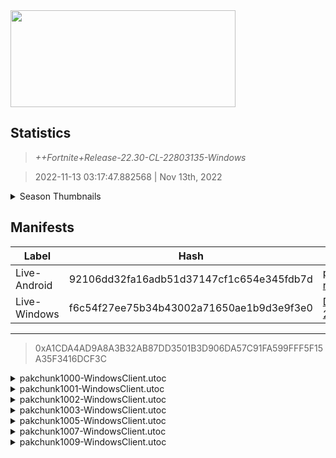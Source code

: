 <div style="pointer-events: none">
  <img style="pointer-events: none" src="https://raw.githubusercontent.com/Tectors/Archive/master/source/dependents/gen.22.30.svg" width="360" height="155">
<div>

## Statistics
> *++Fortnite+Release-22.30-CL-22803135-Windows*

> 2022-11-13 03:17:47.882568 | Nov 13th, 2022

<details>
  <summary>Season Thumbnails</summary>

  > Seasonal thumbnails are a season's normal ltms and their photos.

  | Name | ID |
  | - | - |
  | [Zero Build - Duos](https://raw.githubusercontent.com/Tectors/Archive/master/source/dependents/monthly-rotaton/playlist_nobuildbr_duo_22_30.png) | Playlist_NoBuildBR_Duo |
  | [Solo](https://raw.githubusercontent.com/Tectors/Archive/master/source/dependents/monthly-rotaton/playlist_defaultsolo_22_30.png) | Playlist_DefaultSolo |
  | [Zero Build - Trios](https://raw.githubusercontent.com/Tectors/Archive/master/source/dependents/monthly-rotaton/playlist_nobuildbr_trio_22_30.png) | Playlist_NoBuildBR_Trio |
  | [Zero Build - Solo](https://raw.githubusercontent.com/Tectors/Archive/master/source/dependents/monthly-rotaton/playlist_nobuildbr_solo_22_30.png) | Playlist_NoBuildBR_Solo |
</details>

## Manifests
| Label | Hash | Route |
| - | - | - |
| Live-Android | 92106dd32fa16adb51d37147cf1c654e345fdb7d | [pQIIH8-rnWSjGZyG8U6y7xfyDEBclQ](https://github.com/Tectors/Archive/blob/master/manifests/pQIIH8-rnWSjGZyG8U6y7xfyDEBclQ.manifest) |
| Live-Windows | f6c54f27ee75b34b43002a71650ae1b9d3e9f3e0 | [DgvMjqMEz8KeBdRCJ0i_Biev3Eb-2Q](https://github.com/Tectors/Archive/blob/master/manifests/DgvMjqMEz8KeBdRCJ0i_Biev3Eb-2Q.manifest) |

---

> 0xA1CDA4AD9A8A3B32AB87DD3501B3D906DA57C91FA599FFF5F15A35F3416DCF3C

<details>
  <summary>pakchunk1000-WindowsClient.utoc</summary>

  > FortniteGame/Content/Paks/pakchunk1000-WindowsClient.utoc

  > 0x37CBDF13CB5D57A0FE097FA15443C598EA8CF36A37940DE4FC8FCB8591CE8742

  <img src="https://raw.githubusercontent.com/Tectors/Archive/master/source/dependents/referred/Pickaxe_Imitator.svg" width="100"> <img src="https://raw.githubusercontent.com/Tectors/Archive/master/source/dependents/referred/LoadingScreen_Fortnitemares_Boss.svg" width="100"> <img src="https://raw.githubusercontent.com/Tectors/Archive/master/source/dependents/referred/Character_Imitator.svg" width="100"> <img src="https://raw.githubusercontent.com/Tectors/Archive/master/source/dependents/referred/Backpack_Imitator.svg" width="100"> 
</details>

<details>
  <summary>pakchunk1001-WindowsClient.utoc</summary>

  > FortniteGame/Content/Paks/pakchunk1001-WindowsClient.utoc

  > 0x0C00742FC472473E2C546EEB87DCCDB0A83C306982AA5B0852BF5733B855BEFA

  <img src="https://raw.githubusercontent.com/Tectors/Archive/master/source/dependents/referred/Backpack_GeniusStandAlone.svg" width="100"> 
</details>

<details>
  <summary>pakchunk1002-WindowsClient.utoc</summary>

  > FortniteGame/Content/Paks/pakchunk1002-WindowsClient.utoc

  > 0x56AD6875FFB10B1A76FD606CB0764FBD453223D6B2EF5795B2ECA8CFFCFDCDD9

  <img src="https://raw.githubusercontent.com/Tectors/Archive/master/source/dependents/referred/EID_Spooky.svg" width="100"> 
</details>

<details>
  <summary>pakchunk1003-WindowsClient.utoc</summary>

  > FortniteGame/Content/Paks/pakchunk1003-WindowsClient.utoc

  > 0x246832CCD653DE82E0E0BA80D16F9DFDC6965A1A88A625CD3B262DCD2799E29A

  </details>

<details>
  <summary>pakchunk1005-WindowsClient.utoc</summary>

  > FortniteGame/Content/Paks/pakchunk1005-WindowsClient.utoc

  > 0xE851A6EFF448024AB69D892C97E764B93BC14B3826CFF0F13D0E22B24301C27B

  <img src="https://raw.githubusercontent.com/Tectors/Archive/master/source/dependents/referred/EID_Coping.svg" width="100"> 
</details>

<details>
  <summary>pakchunk1007-WindowsClient.utoc</summary>

  > FortniteGame/Content/Paks/pakchunk1007-WindowsClient.utoc

  > 0x80FAE1B3960010587D3B3618D2D4B0F0C3D116BFDA4B471D44BA78D6D8EC5376

  <img src="https://raw.githubusercontent.com/Tectors/Archive/master/source/dependents/referred/EID_Goodbye.svg" width="100"> 
</details>

<details>
  <summary>pakchunk1009-WindowsClient.utoc</summary>

  > FortniteGame/Content/Paks/pakchunk1009-WindowsClient.utoc

  > 0xD3E814A005248816D8E6EA8EF6B21E8540E4BEBAFF3D8DEF058D7A00C1D0012C

  <img src="https://raw.githubusercontent.com/Tectors/Archive/master/source/dependents/referred/Pickaxe_StallionSmoke.svg" width="100"> <img src="https://raw.githubusercontent.com/Tectors/Archive/master/source/dependents/referred/Pickaxe_StallionAviator.svg" width="100"> <img src="https://raw.githubusercontent.com/Tectors/Archive/master/source/dependents/referred/LoadingScreen_Stallion.svg" width="100"> <img src="https://raw.githubusercontent.com/Tectors/Archive/master/source/dependents/referred/Glider_StallionSmoke.svg" width="100"> <img src="https://raw.githubusercontent.com/Tectors/Archive/master/source/dependents/referred/EID_Stallion.svg" width="100"> <img src="https://raw.githubusercontent.com/Tectors/Archive/master/source/dependents/referred/Character_StallionSmoke.svg" width="100"> <img src="https://raw.githubusercontent.com/Tectors/Archive/master/source/dependents/referred/Character_StallionAviator.svg" width="100"> <img src="https://raw.githubusercontent.com/Tectors/Archive/master/source/dependents/referred/Backpack_StallionSmoke.svg" width="100"> <img src="https://raw.githubusercontent.com/Tectors/Archive/master/source/dependents/referred/Backpack_StallionAviator.svg" width="100"> 
</details>

